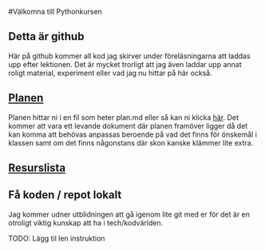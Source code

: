 #Välkomna till Pythonkursen

## Detta är github

Här på github kommer all kod jag skirver under föreläsningarna att laddas upp efter lektionen. Det är mycket trorligt att jag även laddar upp annat roligt material, experiment eller vad jag nu hittar på här också.

## [Planen](plan.md)

Planen hittar ni i en fil som heter plan.md eller så kan ni klicka [här](plan.md). Det kommer att vara ett levande dokument där planen framöver ligger då det kan komma att behövas anpassas beroende på vad det finns för önskemål i klassen samt om det finns någonstans där skon kanske klämmer lite extra.

## [Resurslista](resources.md)

## Få koden / repot lokalt

Jag kommer udner utblidningen att gå igenom lite git med er för det är en otroligt viktig kunskap att ha i tech/kodvärlden.

TODO: Lägg til len instruktion
